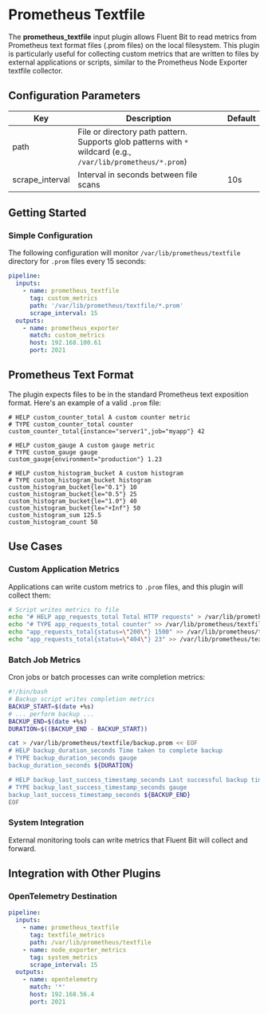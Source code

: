 # Prometheus Textfile

The **prometheus_textfile** input plugin allows Fluent Bit to read metrics from Prometheus text format files (.prom files) on the local filesystem. This plugin is particularly useful for collecting custom metrics that are written to files by external applications or scripts, similar to the Prometheus Node Exporter textfile collector.

## Configuration Parameters

| Key | Description | Default |
|-----|-------------|---------|
| path | File or directory path pattern. Supports glob patterns with `*` wildcard (e.g., `/var/lib/prometheus/*.prom`) | |
| scrape_interval | Interval in seconds between file scans | 10s |

## Getting Started

### Simple Configuration

The following configuration will monitor `/var/lib/prometheus/textfile` directory for `.prom` files every 15 seconds:

```yaml
pipeline:
  inputs:
    - name: prometheus_textfile
      tag: custom_metrics
      path: '/var/lib/prometheus/textfile/*.prom'
      scrape_interval: 15
  outputs:
    - name: prometheus_exporter
      match: custom_metrics
      host: 192.168.100.61
      port: 2021
```

## Prometheus Text Format

The plugin expects files to be in the standard Prometheus text exposition format. Here's an example of a valid `.prom` file:

```
# HELP custom_counter_total A custom counter metric
# TYPE custom_counter_total counter
custom_counter_total{instance="server1",job="myapp"} 42

# HELP custom_gauge A custom gauge metric
# TYPE custom_gauge gauge
custom_gauge{environment="production"} 1.23

# HELP custom_histogram_bucket A custom histogram
# TYPE custom_histogram_bucket histogram
custom_histogram_bucket{le="0.1"} 10
custom_histogram_bucket{le="0.5"} 25
custom_histogram_bucket{le="1.0"} 40
custom_histogram_bucket{le="+Inf"} 50
custom_histogram_sum 125.5
custom_histogram_count 50
```

## Use Cases

### Custom Application Metrics

Applications can write custom metrics to `.prom` files, and this plugin will collect them:

```bash
# Script writes metrics to file
echo "# HELP app_requests_total Total HTTP requests" > /var/lib/prometheus/textfile/app.prom
echo "# TYPE app_requests_total counter" >> /var/lib/prometheus/textfile/app.prom
echo "app_requests_total{status=\"200\"} 1500" >> /var/lib/prometheus/textfile/app.prom
echo "app_requests_total{status=\"404\"} 23" >> /var/lib/prometheus/textfile/app.prom
```

### Batch Job Metrics
Cron jobs or batch processes can write completion metrics:

```bash
#!/bin/bash
# Backup script writes completion metrics
BACKUP_START=$(date +%s)
# ... perform backup ...
BACKUP_END=$(date +%s)
DURATION=$((BACKUP_END - BACKUP_START))

cat > /var/lib/prometheus/textfile/backup.prom << EOF
# HELP backup_duration_seconds Time taken to complete backup
# TYPE backup_duration_seconds gauge
backup_duration_seconds ${DURATION}

# HELP backup_last_success_timestamp_seconds Last successful backup timestamp
# TYPE backup_last_success_timestamp_seconds gauge
backup_last_success_timestamp_seconds ${BACKUP_END}
EOF
```

### System Integration
External monitoring tools can write metrics that Fluent Bit will collect and forward.

## Integration with Other Plugins

### OpenTelemetry Destination

```yaml
pipeline:
  inputs:
    - name: prometheus_textfile
      tag: textfile_metrics
      path: /var/lib/prometheus/textfile
    - name: node_exporter_metrics
      tag: system_metrics
      scrape_interval: 15
  outputs:
    - name: opentelemetry
      match: '*'
      host: 192.168.56.4
      port: 2021
```
